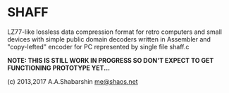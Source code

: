 # SHAFF

LZ77-like lossless data compression format for retro computers and small devices
with simple public domain decoders written in Assembler and 
"copy-lefted" encoder for PC represented by single file shaff.c

**NOTE: THIS IS STILL WORK IN PROGRESS SO DON'T EXPECT TO GET FUNCTIONING PROTOTYPE YET...**

(c) 2013,2017 A.A.Shabarshin me@shaos.net
